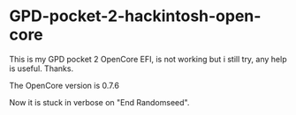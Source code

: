 # GPD-pocket-2-hackintosh-open-core
This is my GPD pocket 2 OpenCore EFI, is not working but i still try, any help is useful.
Thanks.

The OpenCore version is 0.7.6

Now it is stuck in verbose on "End Randomseed".

